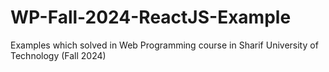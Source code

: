# WP-Fall-2024-ReactJS-Example
Examples which solved in Web Programming course in Sharif University of Technology (Fall 2024)
